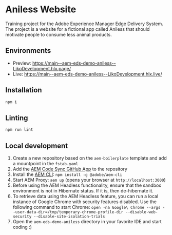 # Aniless Website
Training project for the Adobe Experience Manager Edge Delivery System. The project is a website for a fictional app called Aniless that should motivate people to consume less animal products. 

## Environments
- Preview: https://main--aem-eds-demo-aniless--LikoDevelopment.hlx.page/
- Live: https://main--aem-eds-demo-aniless--LikoDevelopment.hlx.live/

## Installation

```sh
npm i
```

## Linting

```sh
npm run lint
```

## Local development

1. Create a new repository based on the `aem-boilerplate` template and add a mountpoint in the `fstab.yaml`
1. Add the [AEM Code Sync GitHub App](https://github.com/apps/aem-code-sync) to the repository
1. Install the [AEM CLI](https://github.com/adobe/helix-cli): `npm install -g @adobe/aem-cli`
1. Start AEM Proxy: `aem up` (opens your browser at `http://localhost:3000`)
2. Before using the AEM Headless functionality, ensure that the sandbox environment is not in Hibernate status. If it is, then de-hibernate it.
2. To retrieve data using the AEM Headless feature, you can run a local instance of Google Chrome with security features disabled. Use the following command to start Chrome: `open -na Google\ Chrome --args --user-data-dir=/tmp/temporary-chrome-profile-dir --disable-web-security --disable-site-isolation-trials`
1. Open the `aem-eds-demo-aniless` directory in your favorite IDE and start coding :)

